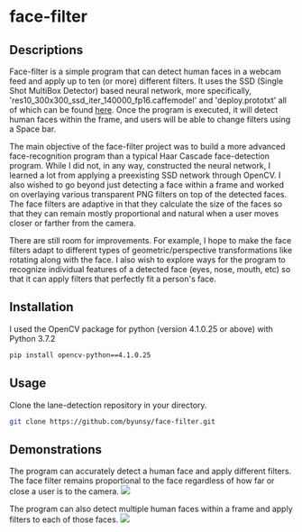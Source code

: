 # face-filter

## Descriptions

Face-filter is a simple program that can detect human faces in a webcam feed and apply up to ten (or more) different filters. It uses the SSD (Single Shot MultiBox Detector) based neural network, more specifically, 'res10_300x300_ssd_iter_140000_fp16.caffemodel' and 'deploy.prototxt' all of which can be found [here](https://github.com/opencv/opencv/tree/master/samples/dnn/face_detector). Once the program is executed, it will detect human faces within the frame, and users will be able to change filters using a Space bar.

The main objective of the face-filter project was to build a more advanced face-recognition program than a typical Haar Cascade face-detection program. While I did not, in any way, constructed the neural network, I learned a lot from applying a preexisting SSD network through OpenCV. I also wished to go beyond just detecting a face within a frame and worked on overlaying various transparent PNG filters on top of the detected faces. The face filters are adaptive in that they calculate the size of the faces so that they can remain mostly proportional and natural when a user moves closer or farther from the camera.

There are still room for improvements. For example, I hope to make the face filters adapt to different types of geometric/perspective transformations like rotating along with the face. I also wish to explore ways for the program to recognize individual features of a detected face (eyes, nose, mouth, etc) so that it can apply filters that perfectly fit a person's face.

## Installation

I used the OpenCV package for python (version 4.1.0.25 or above) with Python 3.7.2

```bash
pip install opencv-python==4.1.0.25
```

## Usage

Clone the lane-detection repository in your directory.

```bash
git clone https://github.com/byunsy/face-filter.git
```

## Demonstrations

The program can accurately detect a human face and apply different filters. The face filter remains proportional to the face regardless of how far or close a user is to the camera.
![](images/face-filter1.gif)

The program can also detect multiple human faces within a frame and apply filters to each of those faces.
![](images/face-filter2.gif)
